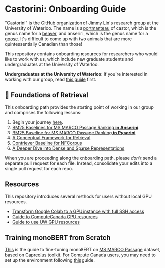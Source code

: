 # Castorini: Onboarding Guide

"Castorini" is the GitHub organization of [Jimmy Lin](https://cs.uwaterloo.ca/~jimmylin/)'s research group at the University of Waterloo.
The name is a [portmanteau](https://en.wikipedia.org/wiki/Blend_word) of castor, which is the genus name for a [beaver](https://en.wikipedia.org/wiki/Beaver), and anserini, which is the genus name for a [goose](https://en.wikipedia.org/wiki/Anser_(bird)).
It's difficult to come up with two animals that are more quintessentially Canadian than those!

This repository contains onboarding resources for researchers who would like to work with us, which include new graduate students and undergraduates at the University of Waterloo.

**Undergraduates at the University of Waterloo**: If you're interested in working with our group, read [this guide](ura.md) first.

## 🧱 Foundations of Retrieval

This onboarding path provides the starting point of working in our group and comprises the following lessons:

1. Begin your journey [here](https://github.com/castorini/anserini/blob/master/docs/start-here.md). 
2. [BM25 Baselines for MS MARCO Passage Ranking **in Anserini**](https://github.com/castorini/anserini/blob/master/docs/experiments-msmarco-passage.md).
3. [BM25 Baseline for MS MARCO Passage Ranking **in Pyserini**](https://github.com/castorini/pyserini/blob/master/docs/experiments-msmarco-passage.md).
4. [A Conceptual Framework for Retrieval](https://github.com/castorini/pyserini/blob/master/docs/conceptual-framework.md)
5. [Contriever Baseline for NFCorpus](https://github.com/castorini/pyserini/blob/master/docs/experiments-nfcorpus.md)
6. [A Deeper Dive into Dense and Sparse Representations](https://github.com/castorini/pyserini/blob/master/docs/conceptual-framework2.md)

When you are proceeding along the onboarding path, please _don't_ send a separate pull request for each file.
Instead, consolidate your edits into a single pull request for each repo.

## Resources

This repository introduces several methods for users without local GPU resources.

+ [Transform Google Colab to a GPU instance with full SSH access](docs/colab-instructions.md)
+ [Guide to ComputeCanada GPU resources](docs/cc-guide.md)
+ [Guide to use UW GPU resources](docs/school-gpu.md)


## Training monoBERT from Scratch

[This](https://github.com/capreolus-ir/capreolus/blob/feature/msmarco_psg/docs/reproduction/MS_MARCO.md) 
is the guide to fine-tuning monoBERT on [MS MARCO Passage](https://github.com/microsoft/MSMARCO-Passage-Ranking) dataset,
based on [Capreolus](https://capreolus.ai/) toolkit.
For Compute Canada users, 
you may need to set up the environment following [this](https://github.com/capreolus-ir/capreolus/blob/feature/msmarco_psg/docs/setup/setup-cc.md) guide. 
